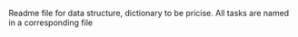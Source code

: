 Readme file for data structure, dictionary to be pricise. All tasks are named in a corresponding file
